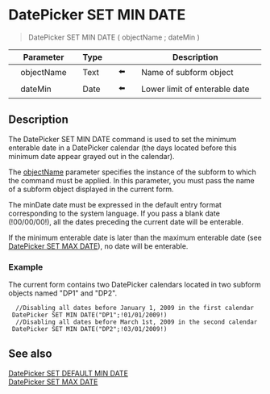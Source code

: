 # DatePicker SET MIN DATE

> DatePicker SET MIN DATE ( objectName ; dateMin )

|     | Parameter |     | Type |     |     |     | Description |     |
| --- | --- | --- | --- | --- | --- | --- | --- | --- |
|     | objectName |     | Text |     | ⬅️ |     | Name of subform object |     |
|     | dateMin |     | Date |     | ⬅️ |     | Lower limit of enterable date |     |

## Description

The DatePicker SET MIN DATE command is used to set the minimum enterable date in a DatePicker calendar (the days located before this minimum date appear grayed out in the calendar).

The [objectName](# "Name of subform object") parameter specifies the instance of the subform to which the command must be applied. In this parameter, you must pass the name of a subform object displayed in the current form.

The minDate date must be expressed in the default entry format corresponding to the system language. If you pass a blank date (!00/00/00!), all the dates preceding the current date will be enterable.

If the minimum enterable date is later than the maximum enterable date (see [DatePicker SET MAX DATE](DatePicker%20SET%20MAX%20DATE.md "DatePicker SET MAX DATE")), no date will be enterable.

### Example  

The current form contains two DatePicker calendars located in two subform objects named "DP1" and "DP2".

```4d
  //Disabling all dates before January 1, 2009 in the first calendar  
 DatePicker SET MIN DATE("DP1";!01/01/2009!)  
  //Disabling all dates before March 1st, 2009 in the second calendar  
 DatePicker SET MIN DATE("DP2";!03/01/2009!)
```

## See also

[DatePicker SET DEFAULT MIN DATE](DatePicker%20SET%20DEFAULT%20MIN%20DATE.md)  
[DatePicker SET MAX DATE](DatePicker%20SET%20MAX%20DATE.md)
